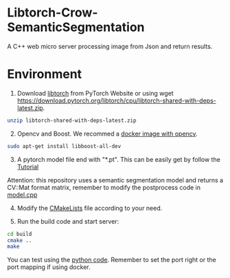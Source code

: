 # Libtorch-Crow-SemanticSegmentation
A C++ web micro server processing image from Json and return results.

# Environment
1. Download [libtorch](https://pytorch.org/get-started/locally/) from PyTorch Website
 or using wget https://download.pytorch.org/libtorch/cpu/libtorch-shared-with-deps-latest.zip.
```bash
unzip libtorch-shared-with-deps-latest.zip 
```

2. Opencv and Boost. We recommed a [docker image with opencv](https://www.learnopencv.com/install-opencv-docker-image-ubuntu-macos-windows/).
```bash
sudo apt-get install libboost-all-dev
```

3. A pytorch model file end with "*.pt". This can be easily get by follow the [Tutorial](https://pytorch.org/tutorials/advanced/cpp_export.html#loading-a-pytorch-model-in-c) 

Attention: this repository uses a semantic segmentation model and returns a CV::Mat format matrix,
remember to modify the postprocess code in [model.cpp](model.cpp)

4. Modify the [CMakeLists](CMakeLists.txt) file according to your need.

5. Run the build code and start server:
```bash
cd build 
cmake ..
make
```
You can test using the [python code](access_port.py).
Remember to set the port right or the port mapping if using docker.